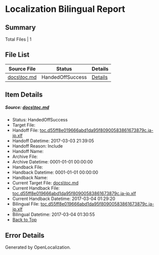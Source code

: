 # <a name='report-top'></a> Localization Bilingual Report

## Summary
 Total Files | 1

## File List
 Source File | Status | Details 
 ----------- | ------ | ------- 
 [docs\toc.md](https://github.com/dotnet/docs/blob/0a9d42f59e48a790e83a5a46b1559b613340136a/docs/toc.md) | HandedOffSuccess | [Details](#7dcd728ab51b84a8cf63e491593c15c87ef1007e3480)

## Item Details
##### <a name='7dcd728ab51b84a8cf63e491593c15c87ef1007e3480'></a> Source: [docs\toc.md](https://github.com/dotnet/docs/blob/0a9d42f59e48a790e83a5a46b1559b613340136a/docs/toc.md)
* Status: HandedOffSuccess
* Target File: 
* Handoff File: [toc.d55ff8e019666abd1da95f80900583861673879c.ja-jp.xlf](https://github.com/dotnet/docs.handoff/blob/87a73ddc321e6ce24dbb947ccf5f64b1766a8e7a/ol-handoff/dotnet/docs.ja-jp/master/dotnet-core/toc.d55ff8e019666abd1da95f80900583861673879c.ja-jp.xlf)
* Handoff Datetime: 2017-03-03 21:39:05
* Handoff Reason: Include
* Handoff Name: 
* Archive File: 
* Archive Datetime: 0001-01-01 00:00:00
* Handback File: 
* Handback Datetime: 0001-01-01 00:00:00
* Handback Name: 
* Current Target File: [docs\toc.md](https://github.com/dotnet/docs.ja-jp/blob/69b78b84e98e3ef54c0d448468291775753c6e15/docs/toc.md)
* Current Handback File: [toc.d55ff8e019666abd1da95f80900583861673879c.ja-jp.xlf](https://github.com/dotnet/docs.handback/blob/c4658fc4af60631825a96e0734d9b1f2a9fd5e93/ol-handback/dotnet/docs.ja-jp/master/dotnet-core/toc.d55ff8e019666abd1da95f80900583861673879c.ja-jp.xlf)
* Current Handback Datetime: 2017-03-04 01:29:20
* Bilingual File: [toc.d55ff8e019666abd1da95f80900583861673879c.ja-jp.xlf](https://github.com/dotnet/docs.handback/blob/c4658fc4af60631825a96e0734d9b1f2a9fd5e93/ol-handback/dotnet/docs.ja-jp/master/dotnet-core/toc.d55ff8e019666abd1da95f80900583861673879c.ja-jp.xlf)
* Bilingual Datetime: 2017-03-04 01:30:55
* [Back to Top](#report-top)


## Error Details

Generated by OpenLocalization.
